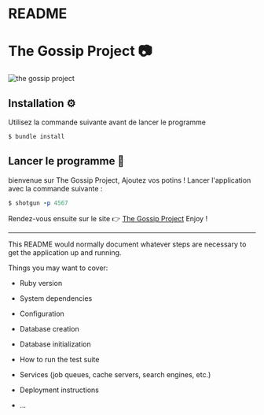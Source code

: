 # README

# The Gossip Project ​📷
![the gossip project](https://i.imgur.com/SBoAMlz.gif)

## Installation ⚙️

Utilisez la commande suivante avant de lancer le programme

```ruby
$ bundle install
```

## Lancer le programme 🚦

bienvenue sur The Gossip Project, Ajoutez vos potins ! Lancer l'application avec la commande suivante : 
```ruby
$ shotgun -p 4567
```
Rendez-vous ensuite sur le site 👉 [The Gossip Project](http://localhost:4567/)
Enjoy !



*****************
This README would normally document whatever steps are necessary to get the
application up and running.

Things you may want to cover:

* Ruby version

* System dependencies

* Configuration

* Database creation

* Database initialization

* How to run the test suite

* Services (job queues, cache servers, search engines, etc.)

* Deployment instructions

* ...
